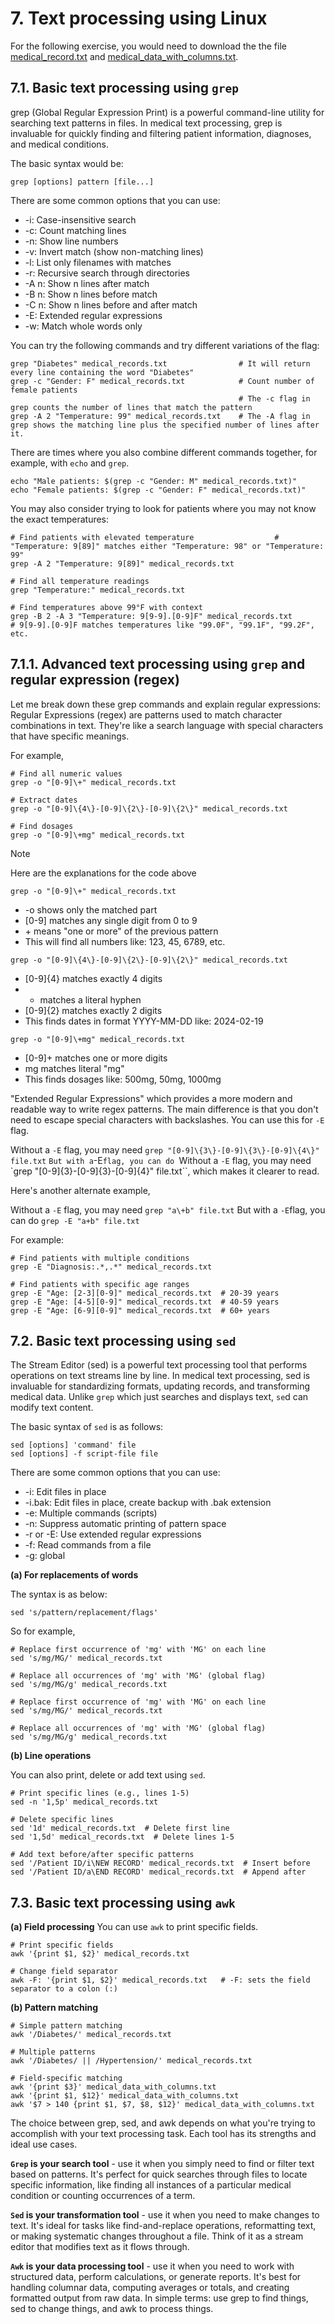# 7. Text processing using Linux

For the following exercise, you would need to download the the file [medical_record.txt](https://github.com/xchee-01/7_Fundamentals-of-Linux/blob/main/Files/medical_records.txt) and [medical_data_with_columns.txt](https://github.com/xchee-01/7_Fundamentals-of-Linux/blob/main/Files/medical_data_with_columns.txt).

## 7.1. Basic text processing using `grep`

grep (Global Regular Expression Print) is a powerful command-line utility for searching text patterns in files. In medical text processing, grep is invaluable for quickly finding and filtering patient information, diagnoses, and medical conditions.

The basic syntax would be:

```
grep [options] pattern [file...]
```

There are some common options that you can use:

- -i: Case-insensitive search
- -c: Count matching lines
- -n: Show line numbers
- -v: Invert match (show non-matching lines)
- -l: List only filenames with matches
- -r: Recursive search through directories
- -A n: Show n lines after match
- -B n: Show n lines before match
- -C n: Show n lines before and after match
- -E: Extended regular expressions
- -w: Match whole words only

You can try the following commands and try different variations of the flag: 

```
grep "Diabetes" medical_records.txt                # It will return every line containing the word "Diabetes"
grep -c "Gender: F" medical_records.txt            # Count number of female patients
                                                   # The -c flag in grep counts the number of lines that match the pattern
grep -A 2 "Temperature: 99" medical_records.txt    # The -A flag in grep shows the matching line plus the specified number of lines after it.
```

There are times where you also combine different commands together, for example, with `echo` and `grep`.

```
echo "Male patients: $(grep -c "Gender: M" medical_records.txt)"
echo "Female patients: $(grep -c "Gender: F" medical_records.txt)"
```

You may also consider trying to look for patients where you may not know the exact temperatures:

```
# Find patients with elevated temperature                  # "Temperature: 9[89]" matches either "Temperature: 98" or "Temperature: 99"
grep -A 2 "Temperature: 9[89]" medical_records.txt

# Find all temperature readings
grep "Temperature:" medical_records.txt

# Find temperatures above 99°F with context              
grep -B 2 -A 3 "Temperature: 9[9-9].[0-9]F" medical_records.txt            # 9[9-9].[0-9]F matches temperatures like "99.0F", "99.1F", "99.2F", etc.
```

## 7.1.1. Advanced text processing using `grep` and regular expression (regex)

Let me break down these grep commands and explain regular expressions:
Regular Expressions (regex) are patterns used to match character combinations in text. They're like a search language with special characters that have specific meanings.

For example,

```
# Find all numeric values
grep -o "[0-9]\+" medical_records.txt

# Extract dates
grep -o "[0-9]\{4\}-[0-9]\{2\}-[0-9]\{2\}" medical_records.txt

# Find dosages
grep -o "[0-9]\+mg" medical_records.txt
```

> [!NOTE]
> Here are the explanations for the code above
> 
> `grep -o "[0-9]\+" medical_records.txt`
> 
> - -o shows only the matched part
> - [0-9] matches any single digit from 0 to 9
> - \+ means "one or more" of the previous pattern
> - This will find all numbers like: 123, 45, 6789, etc.
> 
> `grep -o "[0-9]\{4\}-[0-9]\{2\}-[0-9]\{2\}" medical_records.txt`
> 
> - [0-9]\{4\} matches exactly 4 digits
> - - matches a literal hyphen
> - [0-9]\{2\} matches exactly 2 digits
> - This finds dates in format YYYY-MM-DD like: 2024-02-19
> 
> `grep -o "[0-9]\+mg" medical_records.txt`
> - [0-9]\+ matches one or more digits
> - mg matches literal "mg"
> - This finds dosages like: 500mg, 50mg, 1000mg

"Extended Regular Expressions" which provides a more modern and readable way to write regex patterns. The main difference is that you don't need to escape special characters with backslashes. You can use this for `-E` flag. 

Without a `-E` flag, you may need `grep "[0-9]\{3\}-[0-9]\{3\}-[0-9]\{4\}" file.txt`
`
But with a `-E`flag, you can do `Without a `-E` flag, you may need `grep "[0-9]\{3\}-[0-9]\{3\}-[0-9]\{4\}" file.txt``, which makes it clearer to read. 

Here's another alternate example, 

Without a `-E` flag, you may need `grep "a\+b" file.txt`
But with a `-E`flag, you can do `grep -E "a+b" file.txt`

For example: 

```
# Find patients with multiple conditions
grep -E "Diagnosis:.*,.*" medical_records.txt

# Find patients with specific age ranges
grep -E "Age: [2-3][0-9]" medical_records.txt  # 20-39 years
grep -E "Age: [4-5][0-9]" medical_records.txt  # 40-59 years
grep -E "Age: [6-9][0-9]" medical_records.txt  # 60+ years
```

## 7.2. Basic text processing using `sed`

The Stream Editor (sed) is a powerful text processing tool that performs operations on text streams line by line. In medical text processing, sed is invaluable for standardizing formats, updating records, and transforming medical data. Unlike `grep` which just searches and displays text, `se`d can modify text content.

The basic syntax of `sed` is as follows:

```
sed [options] 'command' file
sed [options] -f script-file file
```

There are some common options that you can use:

- -i: Edit files in place
- -i.bak: Edit files in place, create backup with .bak extension
- -e: Multiple commands (scripts)
- -n: Suppress automatic printing of pattern space
- -r or -E: Use extended regular expressions
- -f: Read commands from a file
- -g: global

**(a) For replacements of words**

The syntax is as below:

```
sed 's/pattern/replacement/flags'
```

So for example, 

```
# Replace first occurrence of 'mg' with 'MG' on each line
sed 's/mg/MG/' medical_records.txt

# Replace all occurrences of 'mg' with 'MG' (global flag)
sed 's/mg/MG/g' medical_records.txt

# Replace first occurrence of 'mg' with 'MG' on each line
sed 's/mg/MG/' medical_records.txt

# Replace all occurrences of 'mg' with 'MG' (global flag)
sed 's/mg/MG/g' medical_records.txt
```

**(b) Line operations**

You can also print, delete or add text using `sed`.

```
# Print specific lines (e.g., lines 1-5)
sed -n '1,5p' medical_records.txt

# Delete specific lines
sed '1d' medical_records.txt  # Delete first line
sed '1,5d' medical_records.txt  # Delete lines 1-5

# Add text before/after specific patterns
sed '/Patient ID/i\NEW RECORD' medical_records.txt  # Insert before
sed '/Patient ID/a\END RECORD' medical_records.txt  # Append after
```

## 7.3. Basic text processing using `awk`

**(a) Field processing**
You can use `awk` to print specific fields. 

```
# Print specific fields
awk '{print $1, $2}' medical_records.txt

# Change field separator
awk -F: '{print $1, $2}' medical_records.txt   # -F: sets the field separator to a colon (:)
```

**(b) Pattern matching**

```
# Simple pattern matching
awk '/Diabetes/' medical_records.txt

# Multiple patterns
awk '/Diabetes/ || /Hypertension/' medical_records.txt

# Field-specific matching
awk '{print $3}' medical_data_with_columns.txt
awk '{print $1, $12}' medical_data_with_columns.txt
awk '$7 > 140 {print $1, $7, $8, $12}' medical_data_with_columns.txt
```


The choice between grep, sed, and awk depends on what you're trying to accomplish with your text processing task. Each tool has its strengths and ideal use cases.

**`Grep` is your search tool** - use it when you simply need to find or filter text based on patterns. It's perfect for quick searches through files to locate specific information, like finding all instances of a particular medical condition or counting occurrences of a term.

**`Sed` is your transformation tool** - use it when you need to make changes to text. It's ideal for tasks like find-and-replace operations, reformatting text, or making systematic changes throughout a file. Think of it as a stream editor that modifies text as it flows through.

**`Awk` is your data processing tool** - use it when you need to work with structured data, perform calculations, or generate reports. It's best for handling columnar data, computing averages or totals, and creating formatted output from raw data.
In simple terms: use grep to find things, sed to change things, and awk to process things. 
